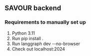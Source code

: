 ## SAVOUR backend

### Requirements to manually set up
1. Python 3.11
2. Run pip install .
3. Run langgraph dev --no-browser
4. Check out localhost:2024